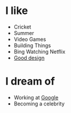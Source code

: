 # I like

- Cricket
- Summer
- Video Games
- Building Things
- Bing Watching Netflix
- [Good design](/)

# I dream of

- Working at [Google](https://blog.google/inside-google/life-at-google/)
- Becoming a celebrity
